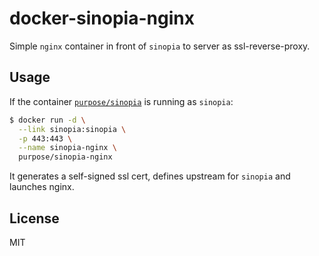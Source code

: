 # docker-sinopia-nginx

Simple `nginx` container in front of `sinopia` to server as ssl-reverse-proxy.

## Usage

If the container [`purpose/sinopia`](https://registry.hub.docker.com/u/purpose/sinopia/) is running as `sinopia`:

```sh
$ docker run -d \
  --link sinopia:sinopia \
  -p 443:443 \
  --name sinopia-nginx \
  purpose/sinopia-nginx
```

It generates a self-signed ssl cert, defines upstream for `sinopia` and launches nginx.

## License

MIT
